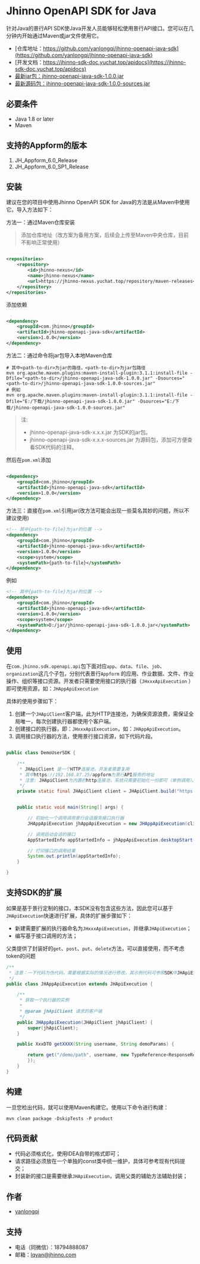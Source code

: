 # Jhinno OpenAPI SDK for Java

针对Java的景行API SDK使Java开发人员能够轻松使用景行API接口。您可以在几分钟内开始通过Maven或jar文件使用它。

- [仓库地址：https://github.com/yanlongqi/jhinno-openapi-java-sdk](https://github.com/yanlongqi/jhinno-openapi-java-sdk)
- [开发文档：https://jhinno-sdk-doc.yuchat.top/apidocs](https://jhinno-sdk-doc.yuchat.top/apidocs)
- [最新jar包：jhinno-openapi-java-sdk-1.0.0.jar](https://jhinno-jenkins.yuchat.top/job/jhinno-openapi-java-sdk/lastSuccessfulBuild/artifact/target/jhinno-openapi-java-sdk-1.0.0.jar)
- [最新源码包：jhinno-openapi-java-sdk-1.0.0-sources.jar](https://jhinno-jenkins.yuchat.top/job/jhinno-openapi-java-sdk/lastSuccessfulBuild/artifact/target/jhinno-openapi-java-sdk-1.0.0-sources.jar)

## 必要条件

- Java 1.8 or later
- Maven

## 支持的Appform的版本

1. JH_Appform_6.0_Release
2. JH_Appform_6.0_SP1_Release

## 安装

建议在您的项目中使用Jhinno OpenAPI SDK for Java的方法是从Maven中使用它。导入方法如下：

方法一：通过Maven仓库安装

> 添加仓库地址（改方案为备用方案，后续会上传至Maven中央仓库，目前不影响正常使用）

```xml

<repositories>
    <repository>
        <id>jhinno-nexus</id>
        <name>jhinno-nexus</name>
        <url>https://jhinno-nexus.yuchat.top/repository/maven-releases</url>
    </repository>
</repositories>
```

添加依赖

```xml

<dependency>
    <groupId>com.jhinno</groupId>
    <artifactId>jhinno-openapi-java-sdk</artifactId>
    <version>1.0.0</version>
</dependency>
```

方法二：通过命令将jar包导入本地Maven仓库

```shell
# 其中<path-to-dir>为jar的路径，<path-to-dir>为jar包路径
mvn org.apache.maven.plugins:maven-install-plugin:3.1.1:install-file -Dfile="<path-to-dir>/jhinno-openapi-java-sdk-1.0.0.jar" -Dsources="<path-to-dir>/jhinno-openapi-java-sdk-1.0.0-sources.jar"
# 例如
mvn org.apache.maven.plugins:maven-install-plugin:3.1.1:install-file -Dfile="E:/下载/jhinno-openapi-java-sdk-1.0.0.jar" -Dsources="E:/下载/jhinno-openapi-java-sdk-1.0.0-sources.jar"
```

> 注: 
> - jhinno-openapi-java-sdk-x.x.x.jar 为SDK的jar包。
> - jhinno-openapi-java-sdk-x.x.x-sources.jar 为源码包，添加可方便查看SDK代码的注释。

然后在`pom.xml`添加

```xml

<dependency>
    <groupId>com.jhinno</groupId>
    <artifactId>jhinno-openapi-java-sdk</artifactId>
    <version>1.0.0</version>
</dependency>
```

方法三：直接在`pom.xml`引用jar(改方法可能会出现一些莫名其妙的问题，所以不建议使用)

```xml
<!-- 其中{path-to-file}为jar的位置 -->
<dependency>
    <groupId>com.jhinno</groupId>
    <artifactId>jhinno-openapi-java-sdk</artifactId>
    <version>1.0.0</version>
    <scope>system</scope>
    <systemPath>{path-to-file}</systemPath>
</dependency>
```

例如

```xml
<!-- 其中{path-to-file}为jar的位置 -->
<dependency>
    <groupId>com.jhinno</groupId>
    <artifactId>jhinno-openapi-java-sdk</artifactId>
    <version>1.0.0</version>
    <scope>system</scope>
    <systemPath>D:/jar/jhinno-openapi-java-sdk-1.0.0.jar</systemPath>
</dependency>
```

## 使用

在`com.jhinno.sdk.openapi.api`包下面对应`app`、`data`、`file`、`job`、`organization`这几个子包，分别代表景行`Appform`
的应用、作业数据、文件、作业操作、组织等接口资源。开发者只需要使用接口的执行器（`JHxxxApiExecution`
）即可使用资源，如：`JHAppApiExecution`

具体的使用步骤如下：

1. 创建一个`JHApiClient`客户端，此为HTTP连接池，为确保资源浪费，需保证全局唯一，每次创建执行器都使用个客户端。
2. 创建接口的执行器，即：`JHxxxApiExecution`，如：`JHAppApiExecution`。
3. 调用接口执行器的方法，使用景行接口资源，如下代码片段。

```java

public class DemoUserSDK {

    /**
     * JHApiClient 是一个HTTP连接池，开发者需要复用
     * 其中https://192.168.87.25/appform为景行API服务的地址
     * 注意: JHApiClient为内置的http连接池，系统只需要初始化一份即可（单例调用）。
     */
    private static final JHApiClient client = JHApiClient.build("https://192.168.87.25/appform");


    public static void main(String[] args) {

        // 初始化一个调用调用景行会话服务接口执行器
        JHAppApiExecution jhAppApiExecution = new JHAppApiExecution(client);

        // 调用启动会话的接口
        AppStartedInfo appStartedInfo = jhAppApiExecution.desktopStart("jhadmin", "linux_desktop", new AppStartRequest());

        // 打印接口的调用结果
        System.out.println(appStartedInfo);
    }

}

```

## 支持SDK的扩展

如果是基于景行定制的接口，本SDK没有包含这些方法，因此您可以基于`JHApiExecution`快速进行扩展，具体的扩展步骤如下：

- 新建需要扩展的执行器命名为`JHxxxApiExecution`，并继承`JHApiExecution`；
- 编写基于接口调用的方法；

父类提供了封装好的`get`、`post`、`put`、`delete`方法，可以直接使用，而不考虑token的问题

```java
/**
 * 注意：一下代码为伪代码，需要根据实际的情况进行修改，其示例代码可参照SDK中JHApiExecution子类的实现
 */
public class JHAppApiExecution extends JHApiExecution {

    /**
     * 获取一个执行器的实例
     *
     * @param jhApiClient 请求的客户端
     */
    public JHAppApiExecution(JHApiClient jhApiClient) {
        super(jhApiClient);
    }

    public XxxDTO getXXXX(String username, String demoParams) {

        return get("/demo/path", username, new TypeReference<ResponseResult<XxxDTO>>() {
        });
    }
}

```

## 构建

一旦您检出代码，就可以使用Maven构建它。使用以下命令进行构建：

```shell
mvn clean package -DskipTests -P product
```

## 代码贡献

- 代码必须格式化，使用IDEA自带的格式即可；
- 请求路径必须放在一个单独的const类中统一维护，具体可参考现有代码提交；
- 封装新的接口是需要继承`JHApiExecution`，调用父类的辅助方法辅助封装；

## 作者

- [yanlongqi](https://github.com/yanlongqi)

## 支持

- 电话（同微信）：18794888087
- 邮箱：lqyan@jhinno.com
